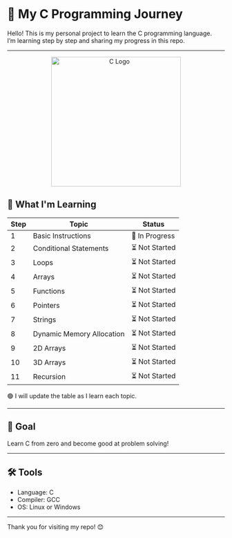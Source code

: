 # 🧠 My C Programming Journey

Hello! This is my personal project to learn the C programming language.  
I’m learning step by step and sharing my progress in this repo.

---

<p align="center">
  <img src="https://sdmntprpolandcentral.oaiusercontent.com/files/00000000-d9c8-620a-9ef2-f19c794715ce/raw?se=2025-07-10T17%3A43%3A03Z&sp=r&sv=2024-08-04&sr=b&scid=962c3c44-cd34-59b6-8453-7bbbdcc84b23&skoid=f71d6506-3cac-498e-b62a-67f9228033a9&sktid=a48cca56-e6da-484e-a814-9c849652bcb3&skt=2025-07-10T09%3A15%3A45Z&ske=2025-07-11T09%3A15%3A45Z&sks=b&skv=2024-08-04&sig=BdhvFBbXJOQNy2YwQGRizu0bdm%2Be11B/CIW6QaTE9Fo%3D" width="300" height="300" alt="C Logo"/>
</p>



## 📘 What I'm Learning

| Step | Topic                     | Status       |
|------|---------------------------|--------------|
| 1    | Basic Instructions        | 🔄 In Progress |
| 2    | Conditional Statements    | ⏳ Not Started |
| 3    | Loops                     | ⏳ Not Started |
| 4    | Arrays                    | ⏳ Not Started |
| 5    | Functions                 | ⏳ Not Started |
| 6    | Pointers                  | ⏳ Not Started |
| 7    | Strings                   | ⏳ Not Started |
| 8    | Dynamic Memory Allocation | ⏳ Not Started |
| 9    | 2D Arrays                 | ⏳ Not Started |
| 10   | 3D Arrays                 | ⏳ Not Started |
| 11   | Recursion                 | ⏳ Not Started |

🟢 I will update the table as I learn each topic.

---

## 🎯 Goal

Learn C from zero and become good at problem solving!

---

## 🛠 Tools

- Language: C
- Compiler: GCC
- OS: Linux or Windows

---

Thank you for visiting my repo! 😊
